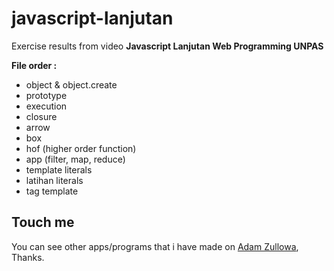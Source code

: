 # javascript-lanjutan

Exercise results from video **Javascript Lanjutan Web Programming UNPAS**

**File order :**

- object & object.create
- prototype
- execution
- closure
- arrow
- box
- hof (higher order function)
- app (filter, map, reduce)
- template literals
- latihan literals
- tag template

## Touch me

You can see other apps/programs that i have made on <a href="https://adamzullowa06.github.io/">Adam Zullowa</a>, Thanks.
